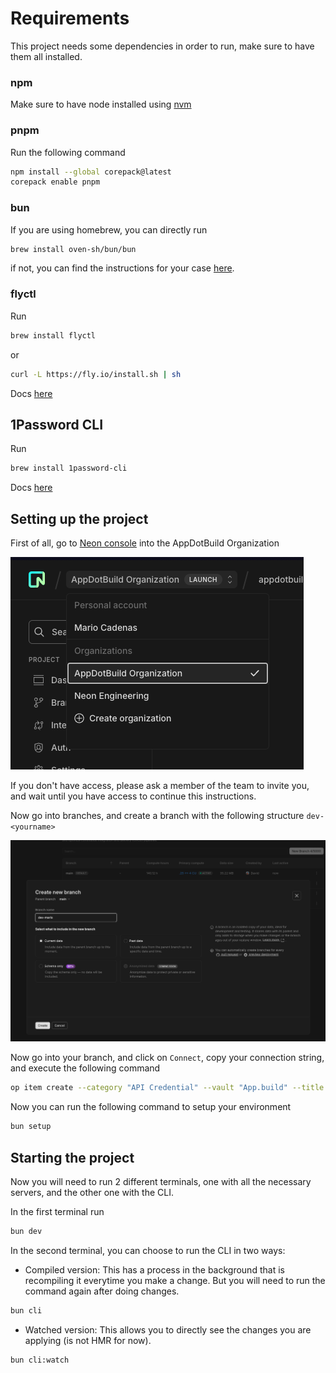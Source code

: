 # Requirements

This project needs some dependencies in order to run, make sure to have them all installed.

### npm

Make sure to have node installed using [nvm](https://github.com/nvm-sh/nvm)

### pnpm

Run the following command

```bash
npm install --global corepack@latest
corepack enable pnpm
```

### bun

If you are using homebrew, you can directly run

```bash
brew install oven-sh/bun/bun
```

if not, you can find the instructions for your case [here](https://bun.sh/docs/installation#macos-and-linux).

### flyctl

Run

```bash
brew install flyctl
```

or

```bash
curl -L https://fly.io/install.sh | sh
```

Docs [here](https://fly.io/docs/flyctl/install/)

## 1Password CLI

Run

```bash
brew install 1password-cli
```

Docs [here](https://developer.1password.com/docs/cli/get-started)

## Setting up the project

First of all, go to [Neon console](https://console.neon.tech/app/projects/damp-surf-76179452/branches/br-proud-wave-a84j8pq6?branchId=br-proud-wave-a84j8pq6&database=neondb) into the AppDotBuild Organization

![Organization Picker](docs/images/organization-picker.png)

If you don't have access, please ask a member of the team to invite you, and wait until you have access to continue this instructions.

Now go into branches, and create a branch with the following structure `dev-<yourname>`

![Branch creation](docs/images/branch-creation.png)

Now go into your branch, and click on `Connect`, copy your connection string, and execute the following command

```bash
op item create --category "API Credential" --vault "App.build" --title "DATABASE_URL_$(echo "$USER" | tr '[:lower:]' '[:upper:]')" 'credential=<connection-string>' 'expires=2099-12-31'
```

Now you can run the following command to setup your environment

```bash
bun setup
```

## Starting the project

Now you will need to run 2 different terminals, one with all the necessary servers, and the other one with the CLI.

In the first terminal run

```bash
bun dev
```

In the second terminal, you can choose to run the CLI in two ways:

- Compiled version: This has a process in the background that is recompiling it everytime you make a change. But you will need to run the command again after doing changes.

```bash
bun cli
```

- Watched version: This allows you to directly see the changes you are applying (is not HMR for now).

```bash
bun cli:watch
```
